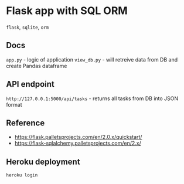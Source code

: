 # Flask app with SQL ORM
`flask`, `sqlite`, `orm`

## Docs
`app.py` - logic of application
`view_db.py` - will retreive data from DB and create Pandas dataframe 

## API endpoint
`http://127.0.0.1:5000/api/tasks` - returns all tasks from DB into JSON format

## Reference
- https://flask.palletsprojects.com/en/2.0.x/quickstart/
- https://flask-sqlalchemy.palletsprojects.com/en/2.x/

## Heroku deployment
```shell
heroku login
```
